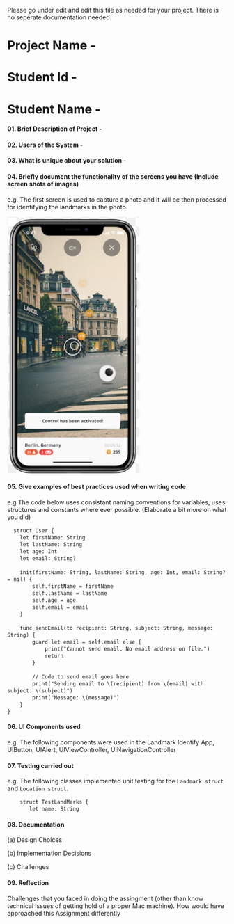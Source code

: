 Please go under edit and edit this file as needed for your project. There is no seperate documentation needed.

# Project Name -

# Student Id -

# Student Name -

#### 01. Brief Description of Project -

#### 02. Users of the System -

#### 03. What is unique about your solution -

#### 04. Briefly document the functionality of the screens you have (Include screen shots of images)

e.g. The first screen is used to capture a photo and it will be then processed for identifying the landmarks in the photo.

![Screen 1](Resources/screen01.png)

#### 05. Give examples of best practices used when writing code

e.g The code below uses consistant naming conventions for variables, uses structures and constants where ever possible. (Elaborate a bit more on what you did)

```
  struct User {
    let firstName: String
    let lastName: String
    let age: Int
    let email: String?

    init(firstName: String, lastName: String, age: Int, email: String? = nil) {
        self.firstName = firstName
        self.lastName = lastName
        self.age = age
        self.email = email
    }

    func sendEmail(to recipient: String, subject: String, message: String) {
        guard let email = self.email else {
            print("Cannot send email. No email address on file.")
            return
        }

        // Code to send email goes here
        print("Sending email to \(recipient) from \(email) with subject: \(subject)")
        print("Message: \(message)")
    }
}
```

#### 06. UI Components used

e.g. The following components were used in the Landmark Identify App, UIButton, UIAlert, UIViewController, UINavigationController

#### 07. Testing carried out

e.g. The following classes implemented unit testing for the `Landmark struct` and `Location struct`.

```
    struct TestLandMarks {
       let name: String
```

#### 08. Documentation

(a) Design Choices

(b) Implementation Decisions

(c) Challenges

#### 09. Reflection

Challenges that you faced in doing the assingment (other than know technical issues of getting hold of a proper Mac machine).
How would have approached this Assignment differently
